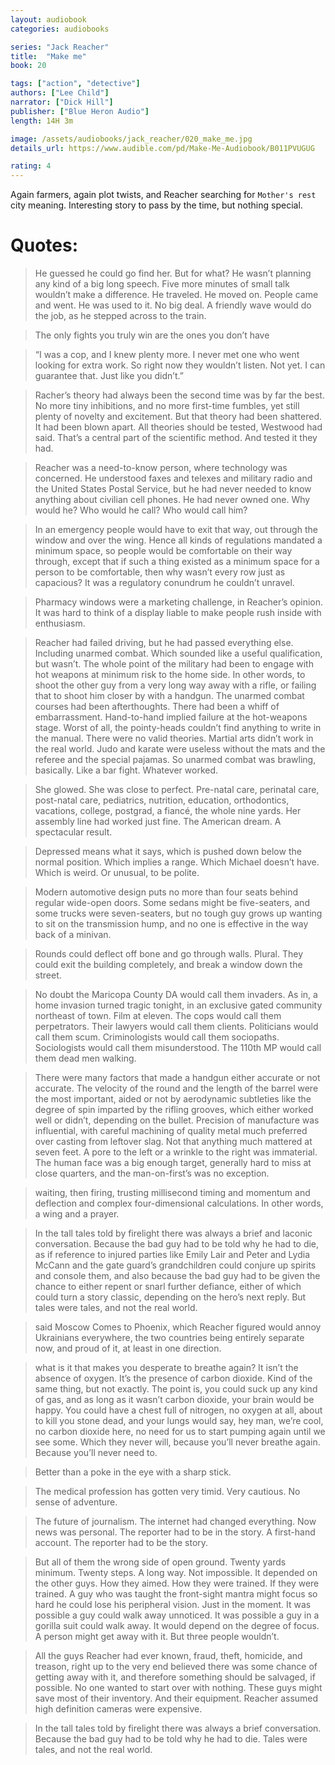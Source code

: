```yaml
---
layout: audiobook
categories: audiobooks

series: "Jack Reacher"
title:  "Make me"
book: 20

tags: ["action", "detective"]
authors: ["Lee Child"]
narrator: ["Dick Hill"]
publisher: ["Blue Heron Audio"]
length: 14H 3m

image: /assets/audiobooks/jack_reacher/020_make_me.jpg
details_url: https://www.audible.com/pd/Make-Me-Audiobook/B011PVUGUG

rating: 4
---
```


Again farmers, again plot twists, and Reacher searching for `Mother's rest` city meaning. Interesting story to pass by the time, but nothing special. 

# Quotes: 

> He guessed he could go find her. But for what? He wasn’t planning any kind of a big long speech. Five more minutes of small talk wouldn’t make a difference. He traveled. He moved on. People came and went. He was used to it. No big deal. A friendly wave would do the job, as he stepped across to the train.

> The only fights you truly win are the ones you don’t have

> “I was a cop, and I knew plenty more. I never met one who went looking for extra work. So right now they wouldn’t listen. Not yet. I can guarantee that. Just like you didn’t.”

> Racher’s theory had always been the second time was by far the best. No more tiny inhibitions, and no more first-time fumbles, yet still plenty of novelty and excitement. But that theory had been shattered. It had been blown apart. All theories should be tested, Westwood had said. That’s a central part of the scientific method. And tested it they had. 

> Reacher was a need-to-know person, where technology was concerned. He understood faxes and telexes and military radio and the United States Postal Service, but he had never needed to know anything about civilian cell phones. He had never owned one. Why would he? Who would he call? Who would call him?

>  In an emergency people would have to exit that way, out through the window and over the wing. Hence all kinds of regulations mandated a minimum space, so people would be comfortable on their way through, except that if such a thing existed as a minimum space for a person to be comfortable, then why wasn’t every row just as capacious? It was a regulatory conundrum he couldn’t unravel.

> Pharmacy windows were a marketing challenge, in Reacher’s opinion. It was hard to think of a display liable to make people rush inside with enthusiasm.

> Reacher had failed driving, but he had passed everything else. Including unarmed combat. Which sounded like a useful qualification, but wasn’t. The whole point of the military had been to engage with hot weapons at minimum risk to the home side. In other words, to shoot the other guy from a very long way away with a rifle, or failing that to shoot him closer by with a handgun. The unarmed combat courses had been afterthoughts. There had been a whiff of embarrassment. Hand-to-hand implied failure at the hot-weapons stage. Worst of all, the pointy-heads couldn’t find anything to write in the manual. There were no valid theories. Martial arts didn’t work in the real world. Judo and karate were useless without the mats and the referee and the special pajamas. So unarmed combat was brawling, basically. Like a bar fight. Whatever worked.

> She glowed. She was close to perfect. Pre-natal care, perinatal care, post-natal care, pediatrics, nutrition, education, orthodontics, vacations, college, postgrad, a fiancé, the whole nine yards. Her assembly line had worked just fine. The American dream. A spectacular result. 

> Depressed means what it says, which is pushed down below the normal position. Which implies a range. Which Michael doesn’t have. Which is weird. Or unusual, to be polite.

> Modern automotive design puts no more than four seats behind regular wide-open doors. Some sedans might be five-seaters, and some trucks were seven-seaters, but no tough guy grows up wanting to sit on the transmission hump, and no one is effective in the way back of a minivan. 

>  Rounds could deflect off bone and go through walls. Plural. They could exit the building completely, and break a window down the street.

> No doubt the Maricopa County DA would call them invaders. As in, a home invasion turned tragic tonight, in an exclusive gated community northeast of town. Film at eleven. The cops would call them perpetrators. Their lawyers would call them clients. Politicians would call them scum. Criminologists would call them sociopaths. Sociologists would call them misunderstood. The 110th MP would call them dead men walking.

> There were many factors that made a handgun either accurate or not accurate. The velocity of the round and the length of the barrel were the most important, aided or not by aerodynamic subtleties like the degree of spin imparted by the rifling grooves, which either worked well or didn’t, depending on the bullet. Precision of manufacture was influential, with careful machining of quality metal much preferred over casting from leftover slag. Not that anything much mattered at seven feet. A pore to the left or a wrinkle to the right was immaterial. The human face was a big enough target, generally hard to miss at close quarters, and the man-on-first’s was no exception.

> waiting, then firing, trusting millisecond timing and momentum and deflection and complex four-dimensional calculations. In other words, a wing and a prayer.

> In the tall tales told by firelight there was always a brief and laconic conversation. Because the bad guy had to be told why he had to die, as if reference to injured parties like Emily Lair and Peter and Lydia McCann and the gate guard’s grandchildren could conjure up spirits and console them, and also because the bad guy had to be given the chance to either repent or snarl further defiance, either of which could turn a story classic, depending on the hero’s next reply. But tales were tales, and not the real world.

> said Moscow Comes to Phoenix, which Reacher figured would annoy Ukrainians everywhere, the two countries being entirely separate now, and proud of it, at least in one direction.

> what is it that makes you desperate to breathe again? It isn’t the absence of oxygen. It’s the presence of carbon dioxide. Kind of the same thing, but not exactly. The point is, you could suck up any kind of gas, and as long as it wasn’t carbon dioxide, your brain would be happy. You could have a chest full of nitrogen, no oxygen at all, about to kill you stone dead, and your lungs would say, hey man, we’re cool, no carbon dioxide here, no need for us to start pumping again until we see some. Which they never will, because you’ll never breathe again. Because you’ll never need to.

> Better than a poke in the eye with a sharp stick.

> The medical profession has gotten very timid. Very cautious. No sense of adventure.

> The future of journalism. The internet had changed everything. Now news was personal. The reporter had to be in the story. A first-hand account. The reporter had to be the story.

> But all of them the wrong side of open ground. Twenty yards minimum. Twenty steps. A long way. Not impossible. It depended on the other guys. How they aimed. How they were trained. If they were trained. A guy who was taught the front-sight mantra might focus so hard he could lose his peripheral vision. Just in the moment. It was possible a guy could walk away unnoticed. It was possible a guy in a gorilla suit could walk away. It would depend on the degree of focus. A person might get away with it. But three people wouldn’t.

> All the guys Reacher had ever known, fraud, theft, homicide, and treason, right up to the very end believed there was some chance of getting away with it, and therefore something should be salvaged, if possible. No one wanted to start over with nothing. These guys might save most of their inventory. And their equipment. Reacher assumed high definition cameras were expensive.

> In the tall tales told by firelight there was always a brief conversation. Because the bad guy had to be told why he had to die. Tales were tales, and not the real world.
